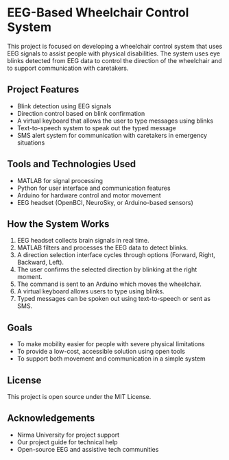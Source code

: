 # EEG-Based Wheelchair Control System

This project is focused on developing a wheelchair control system that uses EEG signals to assist people with physical disabilities. The system uses eye blinks detected from EEG data to control the direction of the wheelchair and to support communication with caretakers.

## Project Features

- Blink detection using EEG signals
- Direction control based on blink confirmation
- A virtual keyboard that allows the user to type messages using blinks
- Text-to-speech system to speak out the typed message
- SMS alert system for communication with caretakers in emergency situations

## Tools and Technologies Used

- MATLAB for signal processing
- Python for user interface and communication features
- Arduino for hardware control and motor movement
- EEG headset (OpenBCI, NeuroSky, or Arduino-based sensors)


## How the System Works

1. EEG headset collects brain signals in real time.
2. MATLAB filters and processes the EEG data to detect blinks.
3. A direction selection interface cycles through options (Forward, Right, Backward, Left).
4. The user confirms the selected direction by blinking at the right moment.
5. The command is sent to an Arduino which moves the wheelchair.
6. A virtual keyboard allows users to type using blinks.
7. Typed messages can be spoken out using text-to-speech or sent as SMS.

## Goals

- To make mobility easier for people with severe physical limitations
- To provide a low-cost, accessible solution using open tools
- To support both movement and communication in a simple system

## License

This project is open source under the MIT License.

## Acknowledgements

- Nirma University for project support  
- Our project guide for technical help  
- Open-source EEG and assistive tech communities
